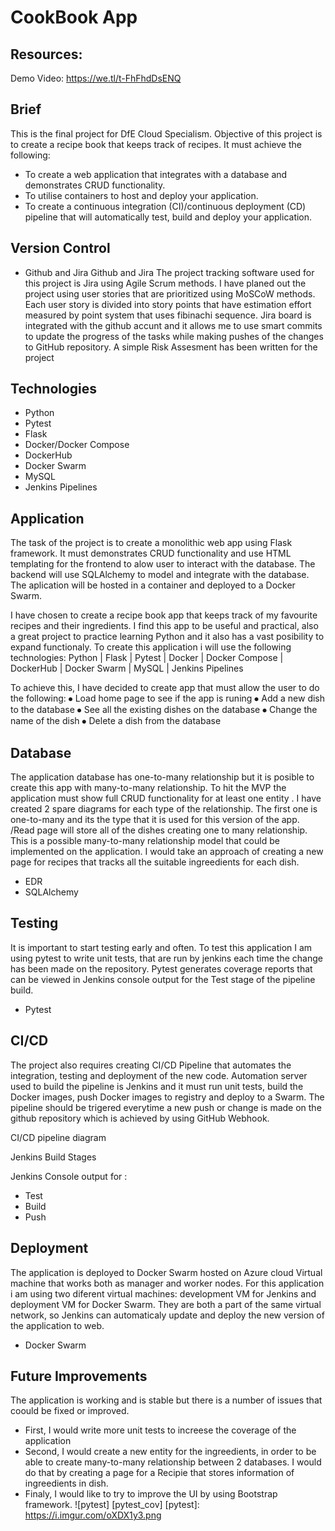 # CookBook App
## Resources:
Demo Video: https://we.tl/t-FhFhdDsENQ

## Brief
This is the final project for DfE Cloud Specialism. Objective of this project is to create a recipe book that keeps track of recipes. It must achieve the following:
* To create a web application that integrates with a database and demonstrates CRUD functionality.
* To utilise containers to host and deploy your application.
* To create a continuous integration (CI)/continuous deployment (CD) pipeline that will automatically test, build and deploy your application.

## Version Control
* Github and Jira
Github and Jira The project tracking software used for this project is Jira using Agile Scrum methods. I have planed out the project using user stories that are prioritized using MoSCoW methods. Each user story is divided into story points that have estimation effort measured by point system that uses fibinachi sequence. 
Jira board is integrated with the github accunt and it allows me to use smart commits to update the progress of the tasks while making pushes of the changes to GitHub repository.
A simple Risk Assesment has been written for the project

## Technologies
* Python
* Pytest
* Flask
* Docker/Docker Compose
* DockerHub
* Docker Swarm
* MySQL
* Jenkins Pipelines

## Application
The task of the project is to create a monolithic web app using Flask framework. It must demonstrates CRUD functionality and use HTML templating for the frontend to alow user to interact with the database. The backend will use SQLAlchemy to model and integrate with the database. The aplication will be hosted in a container and deployed to a Docker Swarm. 

I have chosen to create a recipe book app that keeps track of my favourite recipes and their  ingredients. I find this app to be useful and practical, also a great project to practice learning Python and it also has a vast posibility to expand functionaly.
To create this application i will use the following technologies:
Python  | Flask | Pytest | Docker | Docker Compose | DockerHub | Docker Swarm | MySQL | Jenkins Pipelines

To achieve this, I have decided to create app that must allow the user to do the following:
⦁	Load home page to see if the app is runing
⦁	Add a new dish to the database
⦁	See all the existing dishes on the database
⦁	Change the name of the dish
⦁	Delete a dish from the database
## Database
The application database has one-to-many relationship but it is posible to create this app with many-to-many relationship. To hit the MVP the application must show full CRUD functionality for at least one entity . I have created 2 spare diagrams for each type of the relationship. The first one is one-to-many and its the type that it is used for this version of the app. /Read page will store all of the dishes creating one to many relationship.
This is a possible many-to-many relationship model that could be implemented on the application. I would take an approach of creating a new page for recipes that tracks all the suitable ingreedients for each dish. 
* EDR
* SQLAlchemy
## Testing
It is important to start testing early and often. To test this application I am using pytest to write unit tests, that are run by jenkins each time the change has been made on the repository. Pytest generates coverage reports that can be viewed in Jenkins console output for the Test stage of the pipeline build.
* Pytest
## CI/CD
The project also requires  creating CI/CD Pipeline that automates the integration, testing and deployment of the new code. Automation server used to build the pipeline is Jenkins and it must run unit tests, build the Docker images, push Docker images to registry and deploy to a Swarm. The pipeline should be trigered everytime a new push or change is made on the github repository which is achieved by using GitHub Webhook.

CI/CD pipeline diagram

Jenkins Build Stages

Jenkins Console output for :
* Test
* Build
* Push
## Deployment
The application is deployed to Docker Swarm hosted on Azure cloud Virtual machine that works both as manager and worker nodes. For this application i am using two diferent virtual machines: development VM for Jenkins and deployment VM for Docker Swarm. They are both a part of the same virtual network, so Jenkins can automaticaly update and deploy the new version of the application to web.
* Docker Swarm
## Future Improvements
The application is working and is stable but there is a number of issues that coould be fixed or improved. 
* First, I would write more unit tests to increese the coverage of the application
* Second, I would create a new entity for the ingreedients, in order to be able to create many-to-many relationship between 2 databases. I would do that by creating a page for a Recipie that stores information of ingreedients in dish. 
* Finaly, I would like to try to improve the UI by using Bootstrap framework.
![pytest] [pytest_cov]
[pytest]: https://i.imgur.com/oXDX1y3.png
